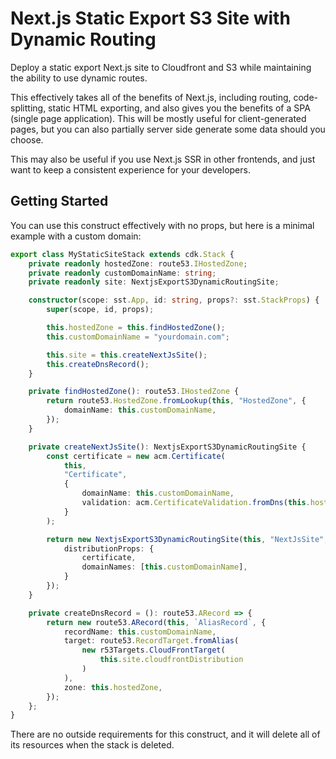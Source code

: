 # Next.js Static Export S3 Site with Dynamic Routing

Deploy a static export Next.js site to Cloudfront and S3 while maintaining the ability to use dynamic routes.

This effectively takes all of the benefits of Next.js, including routing, code-splitting, static HTML exporting, and also gives you the benefits of a SPA (single page application). This will be mostly useful for client-generated pages, but you can also partially server side generate some data should you choose.

This may also be useful if you use Next.js SSR in other frontends, and just want to keep a consistent experience for your developers.

## Getting Started

You can use this construct effectively with no props, but here is a minimal example with a custom domain:

```ts
export class MyStaticSiteStack extends cdk.Stack {
    private readonly hostedZone: route53.IHostedZone;
    private readonly customDomainName: string;
    private readonly site: NextjsExportS3DynamicRoutingSite;

    constructor(scope: sst.App, id: string, props?: sst.StackProps) {
        super(scope, id, props);

        this.hostedZone = this.findHostedZone();
        this.customDomainName = "yourdomain.com";

        this.site = this.createNextJsSite();
        this.createDnsRecord();
    }

    private findHostedZone(): route53.IHostedZone {
        return route53.HostedZone.fromLookup(this, "HostedZone", {
            domainName: this.customDomainName,
        });
    }

    private createNextJsSite(): NextjsExportS3DynamicRoutingSite {
        const certificate = new acm.Certificate(
            this,
            "Certificate",
            {
                domainName: this.customDomainName,
                validation: acm.CertificateValidation.fromDns(this.hostedZone),
            }
        );

        return new NextjsExportS3DynamicRoutingSite(this, "NextJsSite", {
            distributionProps: {
                certificate,
                domainNames: [this.customDomainName],
            }
        });
    }

    private createDnsRecord = (): route53.ARecord => {
        return new route53.ARecord(this, `AliasRecord`, {
            recordName: this.customDomainName,
            target: route53.RecordTarget.fromAlias(
                new r53Targets.CloudFrontTarget(
                    this.site.cloudfrontDistribution
                )
            ),
            zone: this.hostedZone,
        });
    };
}
```

There are no outside requirements for this construct, and it will delete all of its resources when the stack is deleted.